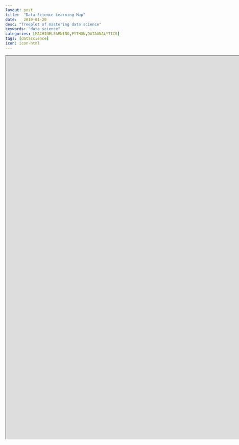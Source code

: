 ```yaml
---
layout: post
title:  "Data Science Learning Map"
date:   2019-01-20
desc: "Treeplot of mastering data science"
keywords: "data science"
categories: [MACHINELEARNING,PYTHON,DATAANALYTICS]
tags: [datascience]
icon: icon-html
---
```


<div> 
    <iframe src="https://swang41.shinyapps.io/DataSciMap/" width="1600px" height="1200px" style="overflow:auto"></iframe>
 </div>
